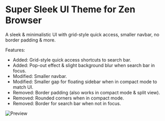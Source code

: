 # Super Sleek UI Theme for Zen Browser

A sleek & minimalistic UI with grid-style quick access, smaller navbar, no border padding & more.

Features:
- Added: Grid-style quick access shortcuts to search bar.
- Added: Pop-out effect & slight background blur when search bar in focus.
- Modified: Smaller navbar.
- Modified: Smaller gap for floating sidebar when in compact mode to match UI.
- Removed: Border padding (also works in compact mode & split view).
- Removed: Rounded corners when in compact mode.
- Removed: Border for search bar when not in focus.

![Preview]([image.png](https://i.ibb.co/9YVn1qd/image.png))
